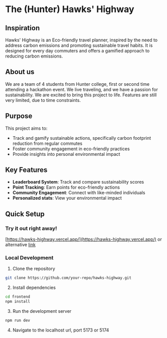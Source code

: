 # The (Hunter) Hawks' Highway

## Inspiration
Hawks' Highway is an Eco-friendly travel planner, inspired by the need to address carbon emissions and promoting sustainable travel habits. It is designed for every day commuters and offers a gamified approach to reducing carbon emissions.

## About us
We are a team of 4 students from Hunter college, first or second time attending a hackathon event. We live traveling, and we have a passion for sustainability. We are excited to bring this project to life. Features are still very limited, due to time constraints.

## Purpose
This project aims to:
- Track and gamify sustainable actions, specifically carbon footprint reduction from regular commutes
- Foster community engagement in eco-friendly practices
- Provide insights into personal environmental impact

## Key Features
- **Leaderboard System**: Track and compare sustainability scores
- **Point Tracking**: Earn points for eco-friendly actions
- **Community Engagement**: Connect with like-minded individuals
- **Personalized stats**: View your environmental impact

## Quick Setup

### Try it out right away!
[https://hawks-highway.vercel.app/](https://hawks-highway.vercel.app/)
or alternative [link](https://hawks-highway-kn9t458f9-johnson-xies-projects.vercel.app/)

### Local Development
1. Clone the repository
```bash
git clone https://github.com/your-repo/hawks-highway.git
```
2. Install dependencies
```bash
cd frontend
npm install
```
3. Run the development server
```bash
npm run dev
```
4. Navigate to the localhost url, port 5173 or 5174


